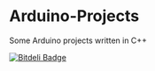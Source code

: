 Arduino-Projects
================

Some Arduino projects written in C++


[![Bitdeli Badge](https://d2weczhvl823v0.cloudfront.net/Semyonic/arduino-projects/trend.png)](https://bitdeli.com/free "Bitdeli Badge")

